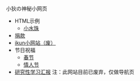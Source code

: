 小狄の神秘小网页

- HTML示例
  - [小水珠](./cases/water)
- [捐款](./donate/juankuan.html)
- [ikun小网站（废）](./ikun/ikun.html)
- 节日祝福
  - [春节](./festival/Spring_Festival/a.html)
  - [情人节](./festival/Valentine's_Day/qingrenjie.html)
- [研究性学习汇报](./research) 注：此网站目前已废弃，仅做导航页
